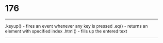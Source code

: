 # 176

<script src="https://code.jquery.com/jquery-3.6.0.min.js"
        integrity="sha256-/xUj+3OJU5yExlq6GSYGSHk7tPXikynS7ogEvDej/m4=" crossorigin="anonymous"></script>
        
----------------------------------------------------------------------------------------------------------------------        
.keyup() - fires an event whenever any key is pressed
.eq() - returns an element with specified index
.html() - fills up the entered text

----------------------------------------------------------------------------------
